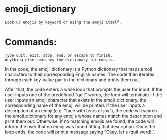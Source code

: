 # emoji_dictionary
    Look up emojis by keyword or using the emoji itself.

# Commands:
    Type quit, exit, stop, end, or escape to finish.
    Anything else searches the dictionary for emojis.


In the code, the emoji_dictionary is a Python dictionary that maps emoji characters to their corresponding English names. The code then iterates through each key-value pair in the dictionary and prints them out.

After that, the code enters a while loop that prompts the user for input. If the user inputs one of the predefined "quit" words, the loop will terminate. If the user inputs an emoji character that exists in the emoji_dictionary, the corresponding name of the emoji will be printed. If the user inputs a description of an emoji (e.g. "face with tears of joy"), the code will search the emoji_dictionary for any emojis whose names match the description and print them out. Otherwise, if no matching emojis are found, the code will inform the user that no emoji was found fitting that description. Once the loop ends, the code will print a message saying "Okay, let's (quit word).".
